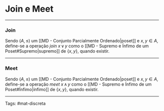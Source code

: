 # Join e Meet

---

### Join

Sendo $(A,\leq)$ um [[MD - Conjunto Parcialmente Ordenado|poset]] e $x,y \in A$, define-se a operação *join* $x \,\vee\, y$ como o [[MD - Supremo e Ínfimo de um Poset#Supremo|supremo]] de $\{x,y\}$, quando existir.

---

### Meet

Sendo $(A,\leq)$ um [[MD - Conjunto Parcialmente Ordenado|poset]] e $x,y \in A$, define-se a operação *meet* $x \,\wedge\, y$ como o [[MD - Supremo e Ínfimo de um Poset#Ínfimo|ínfimo]] de $\{x,y\}$, quando existir.

---

Tags: #mat-discreta 